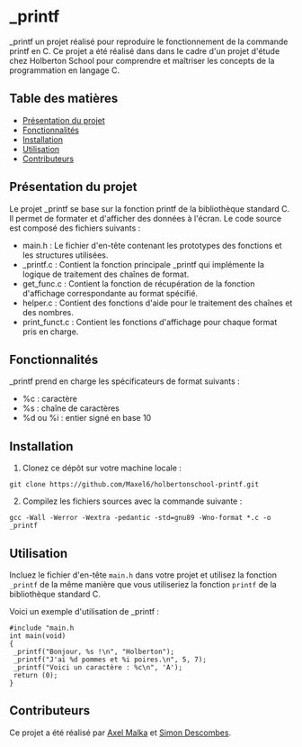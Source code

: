 # _printf

_printf un projet réalisé pour reproduire le fonctionnement de la commande printf en C. Ce projet a été réalisé dans dans le cadre d'un projet d'étude chez Holberton School pour comprendre et maîtriser les concepts de la programmation en langage C.

## Table des matières

-   [Présentation du projet](#pr%C3%A9sentation-du-projet)
-   [Fonctionnalités](#fonctionnalit%C3%A9s)
-   [Installation](#installation)
-   [Utilisation](#utilisation)
-   [Contributeurs](#contributeurs)

## Présentation du projet

Le projet _printf se base sur la fonction printf de la bibliothèque standard C. Il permet de formater et d'afficher des données à l'écran. Le code source est composé des fichiers suivants :
-   main.h : Le fichier d'en-tête contenant les prototypes des fonctions et les structures utilisées.
-   _printf.c : Contient la fonction principale _printf qui implémente la logique de traitement des chaînes de format.
-   get_func.c : Contient la fonction de récupération de la fonction d'affichage correspondante au format spécifié.
-   helper.c : Contient des fonctions d'aide pour le traitement des chaînes et des nombres.
-   print_funct.c : Contient les fonctions d'affichage pour chaque format pris en charge.

## Fonctionnalités

_printf prend en charge les spécificateurs de format suivants :

-   %c : caractère
-   %s : chaîne de caractères
-   %d ou %i : entier signé en base 10

## Installation

1.  Clonez ce dépôt sur votre machine locale :

`git clone https://github.com/Maxel6/holbertonschool-printf.git` 

2.  Compilez les fichiers sources avec la commande suivante :

`gcc -Wall -Werror -Wextra -pedantic -std=gnu89 -Wno-format *.c -o _printf`

## Utilisation

Incluez le fichier d'en-tête `main.h` dans votre projet et utilisez la fonction `_printf` de la même manière que vous utiliseriez la fonction `printf` de la bibliothèque standard C.

Voici un exemple d'utilisation de _printf :
```
#include "main.h
int main(void)
{
 _printf("Bonjour, %s !\n", "Holberton");
 _printf("J'ai %d pommes et %i poires.\n", 5, 7);
 _printf("Voici un caractère : %c\n", 'A');
 return (0);
}
```

## Contributeurs

Ce projet a été réalisé par [Axel Malka](https://github.com/https://github.com/Maxel6) et [Simon Descombes](https://github.com/SimonDesc).

